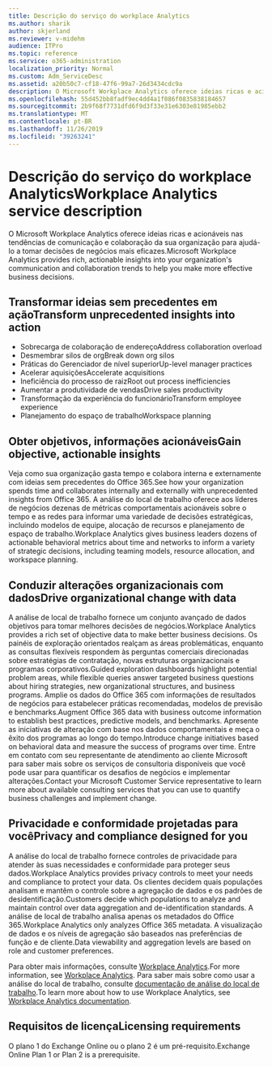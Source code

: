 ```yaml
---
title: Descrição do serviço do workplace Analytics
ms.author: sharik
author: skjerland
ms.reviewer: v-midehm
audience: ITPro
ms.topic: reference
ms.service: o365-administration
localization_priority: Normal
ms.custom: Adm_ServiceDesc
ms.assetid: a20b50c7-cf18-47f6-99a7-26d3434cdc9a
description: O Microsoft Workplace Analytics oferece ideias ricas e acionáveis nas tendências de comunicação e colaboração da sua organização para ajudá-lo a tomar decisões de negócios mais eficazes.
ms.openlocfilehash: 55d452bb8fadf9ec4dd4a1f086f0835838184657
ms.sourcegitcommit: 2b9f68f7731dfd6f9d3f33e31e6303e81985ebb2
ms.translationtype: MT
ms.contentlocale: pt-BR
ms.lasthandoff: 11/26/2019
ms.locfileid: "39263241"
---
```

# <a name="workplace-analytics-service-description"></a><span data-ttu-id="e9151-103">Descrição do serviço do workplace Analytics</span><span class="sxs-lookup"><span data-stu-id="e9151-103">Workplace Analytics service description</span></span>

<span data-ttu-id="e9151-104">O Microsoft Workplace Analytics oferece ideias ricas e acionáveis nas tendências de comunicação e colaboração da sua organização para ajudá-lo a tomar decisões de negócios mais eficazes.</span><span class="sxs-lookup"><span data-stu-id="e9151-104">Microsoft Workplace Analytics provides rich, actionable insights into your organization's communication and collaboration trends to help you make more effective business decisions.</span></span>

## <a name="transform-unprecedented-insights-into-action"></a><span data-ttu-id="e9151-105">Transformar ideias sem precedentes em ação</span><span class="sxs-lookup"><span data-stu-id="e9151-105">Transform unprecedented insights into action</span></span>

* <span data-ttu-id="e9151-106">Sobrecarga de colaboração de endereço</span><span class="sxs-lookup"><span data-stu-id="e9151-106">Address collaboration overload</span></span>
* <span data-ttu-id="e9151-107">Desmembrar silos de org</span><span class="sxs-lookup"><span data-stu-id="e9151-107">Break down org silos</span></span>
* <span data-ttu-id="e9151-108">Práticas do Gerenciador de nível superior</span><span class="sxs-lookup"><span data-stu-id="e9151-108">Up-level manager practices</span></span>
* <span data-ttu-id="e9151-109">Acelerar aquisições</span><span class="sxs-lookup"><span data-stu-id="e9151-109">Accelerate acquisitions</span></span>
* <span data-ttu-id="e9151-110">Ineficiência do processo de raiz</span><span class="sxs-lookup"><span data-stu-id="e9151-110">Root out process inefficiencies</span></span>
* <span data-ttu-id="e9151-111">Aumentar a produtividade de vendas</span><span class="sxs-lookup"><span data-stu-id="e9151-111">Drive sales productivity</span></span>
* <span data-ttu-id="e9151-112">Transformação da experiência do funcionário</span><span class="sxs-lookup"><span data-stu-id="e9151-112">Transform employee experience</span></span>
* <span data-ttu-id="e9151-113">Planejamento do espaço de trabalho</span><span class="sxs-lookup"><span data-stu-id="e9151-113">Workspace planning</span></span>

## <a name="gain-objective-actionable-insights"></a><span data-ttu-id="e9151-114">Obter objetivos, informações acionáveis</span><span class="sxs-lookup"><span data-stu-id="e9151-114">Gain objective, actionable insights</span></span>

<span data-ttu-id="e9151-115">Veja como sua organização gasta tempo e colabora interna e externamente com ideias sem precedentes do Office 365.</span><span class="sxs-lookup"><span data-stu-id="e9151-115">See how your organization spends time and collaborates internally and externally with unprecedented insights from Office 365.</span></span> <span data-ttu-id="e9151-116">A análise do local de trabalho oferece aos líderes de negócios dezenas de métricas comportamentais acionáveis sobre o tempo e as redes para informar uma variedade de decisões estratégicas, incluindo modelos de equipe, alocação de recursos e planejamento de espaço de trabalho.</span><span class="sxs-lookup"><span data-stu-id="e9151-116">Workplace Analytics gives business leaders dozens of actionable behavioral metrics about time and networks to inform a variety of strategic decisions, including teaming models, resource allocation, and workspace planning.</span></span>

## <a name="drive-organizational-change-with-data"></a><span data-ttu-id="e9151-117">Conduzir alterações organizacionais com dados</span><span class="sxs-lookup"><span data-stu-id="e9151-117">Drive organizational change with data</span></span>

<span data-ttu-id="e9151-118">A análise de local de trabalho fornece um conjunto avançado de dados objetivos para tomar melhores decisões de negócios.</span><span class="sxs-lookup"><span data-stu-id="e9151-118">Workplace Analytics provides a rich set of objective data to make better business decisions.</span></span> <span data-ttu-id="e9151-119">Os painéis de exploração orientados realçam as áreas problemáticas, enquanto as consultas flexíveis respondem às perguntas comerciais direcionadas sobre estratégias de contratação, novas estruturas organizacionais e programas corporativos.</span><span class="sxs-lookup"><span data-stu-id="e9151-119">Guided exploration dashboards highlight potential problem areas, while flexible queries answer targeted business questions about hiring strategies, new organizational structures, and business programs.</span></span> <span data-ttu-id="e9151-120">Amplie os dados do Office 365 com informações de resultados de negócios para estabelecer práticas recomendadas, modelos de previsão e benchmarks.</span><span class="sxs-lookup"><span data-stu-id="e9151-120">Augment Office 365 data with business outcome information to establish best practices, predictive models, and benchmarks.</span></span> <span data-ttu-id="e9151-121">Apresente as iniciativas de alteração com base nos dados comportamentais e meça o êxito dos programas ao longo do tempo.</span><span class="sxs-lookup"><span data-stu-id="e9151-121">Introduce change initiatives based on behavioral data and measure the success of programs over time.</span></span> <span data-ttu-id="e9151-122">Entre em contato com seu representante de atendimento ao cliente Microsoft para saber mais sobre os serviços de consultoria disponíveis que você pode usar para quantificar os desafios de negócios e implementar alterações.</span><span class="sxs-lookup"><span data-stu-id="e9151-122">Contact your Microsoft Customer Service representative to learn more about available consulting services that you can use to quantify business challenges and implement change.</span></span>

## <a name="privacy-and-compliance-designed-for-you"></a><span data-ttu-id="e9151-123">Privacidade e conformidade projetadas para você</span><span class="sxs-lookup"><span data-stu-id="e9151-123">Privacy and compliance designed for you</span></span>

<span data-ttu-id="e9151-124">A análise do local de trabalho fornece controles de privacidade para atender às suas necessidades e conformidade para proteger seus dados.</span><span class="sxs-lookup"><span data-stu-id="e9151-124">Workplace Analytics provides privacy controls to meet your needs and compliance to protect your data.</span></span> <span data-ttu-id="e9151-125">Os clientes decidem quais populações analisam e mantêm o controle sobre a agregação de dados e os padrões de desidentificação.</span><span class="sxs-lookup"><span data-stu-id="e9151-125">Customers decide which populations to analyze and maintain control over data aggregation and de-identification standards.</span></span> <span data-ttu-id="e9151-126">A análise de local de trabalho analisa apenas os metadados do Office 365.</span><span class="sxs-lookup"><span data-stu-id="e9151-126">Workplace Analytics only analyzes Office 365 metadata.</span></span> <span data-ttu-id="e9151-127">A visualização de dados e os níveis de agregação são baseados nas preferências de função e de cliente.</span><span class="sxs-lookup"><span data-stu-id="e9151-127">Data viewability and aggregation levels are based on role and customer preferences.</span></span>

<span data-ttu-id="e9151-128">Para obter mais informações, consulte [Workplace Analytics](https://go.microsoft.com/fwlink/?linkid=852492).</span><span class="sxs-lookup"><span data-stu-id="e9151-128">For more information, see [Workplace Analytics](https://go.microsoft.com/fwlink/?linkid=852492).</span></span> <span data-ttu-id="e9151-129">Para saber mais sobre como usar a análise do local de trabalho, consulte [documentação de análise do local de trabalho](https://docs.microsoft.com/workplace-analytics/).</span><span class="sxs-lookup"><span data-stu-id="e9151-129">To learn more about how to use Workplace Analytics, see [Workplace Analytics documentation](https://docs.microsoft.com/workplace-analytics/).</span></span>
  
## <a name="licensing-requirements"></a><span data-ttu-id="e9151-130">Requisitos de licença</span><span class="sxs-lookup"><span data-stu-id="e9151-130">Licensing requirements</span></span>

<span data-ttu-id="e9151-131">O plano 1 do Exchange Online ou o plano 2 é um pré-requisito.</span><span class="sxs-lookup"><span data-stu-id="e9151-131">Exchange Online Plan 1 or Plan 2 is a prerequisite.</span></span>
